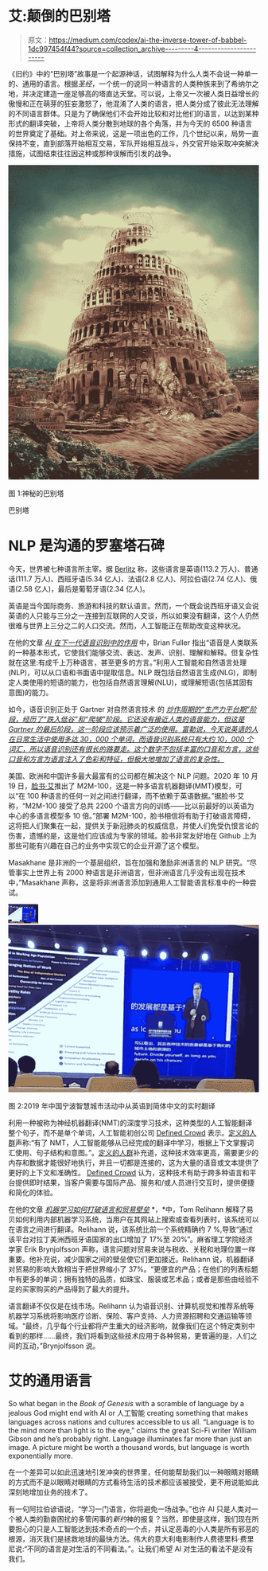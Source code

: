 # 艾:颠倒的巴别塔

> 原文：<https://medium.com/codex/ai-the-inverse-tower-of-babbel-1dc997454f44?source=collection_archive---------4----------------------->

《旧约》中的“巴别塔”故事是一个起源神话，试图解释为什么人类不会说一种单一的、通用的语言。根据*圣经*，一个统一的说同一种语言的人类种族来到了希纳尔之地，并决定建造一座足够高的塔直达天堂。可以说，上帝又一次被人类日益增长的傲慢和正在萌芽的狂妄激怒了，他混淆了人类的语言，把人类分成了彼此无法理解的不同语言群体。只是为了确保他们不会开始比较和对比他们的语言，以达到某种形式的翻译突破，上帝将人类分散到地球的各个角落，并为今天的 6500 种语言的世界奠定了基础。对上帝来说，这是一项出色的工作，几个世纪以来，局势一直保持不变，直到部落开始相互交易，军队开始相互战斗，外交官开始采取冲突解决措施，试图结束往往因这种或那种误解而引发的战争。

![](img/4a97f9c7ebe7b5fbc72e2864c8f99685.png)

图 1:神秘的巴别塔

巴别塔

# NLP 是沟通的罗塞塔石碑

今天，世界被七种语言所主宰。据 [Berlitz](https://www.berlitz.com/en-uy/blog/most-spoken-languages-world) 称，这些语言是英语(113.2 万人)、普通话(111.7 万人)、西班牙语(5.34 亿人)、法语(2.8 亿人)、阿拉伯语(2.74 亿人)、俄语(2.58 亿人)，最后是葡萄牙语(2.34 亿人)。

英语是当今国际商务、旅游和科技的默认语言。然而，一个既会说西班牙语又会说英语的人只能与三分之一连接到互联网的人交谈，所以如果没有翻译，这个人仍然很难与世界上三分之二的人口交流。然而，人工智能正在帮助改变这种状况。

在他的文章 [*AI 在下一代语音识别中的作用*](https://community.arm.com/iot/b/blog/posts/artificial-intelligence-is-changing-voice-recognition-technology) 中，Brian Fuller 指出“语音是人类联系的一种基本形式，它使我们能够交流、表达、发声、识别、理解和解释。但复杂性就在这里:有成千上万种语言，甚至更多的方言。”利用人工智能和自然语言处理(NLP)，可以从口语和书面语中提取信息。NLP 既包括自然语言生成(NLG)，即制定人类使用的短语的能力，也包括自然语言理解(NLU)，或理解短语(包括其固有意图)的能力。

如今，语音识别正处于 Gartner 对自然语言技术 的 [*炒作周期的“生产力平台期”阶段，经历了“跌入低谷”和“爬坡”阶段。它还没有接近人类的语音能力，但这是 Gartner 的最后阶段，这一阶段应该预示着广泛的使用。富勒说，今天说英语的人在日常生活中使用多达 30，000 个单词，而语音识别系统只有大约 10，000 个词汇，所以语音识别还有很长的路要走。这个数字不包括丰富的口音和方言，这些口音和方言为语言注入了色彩和特征，但极大地增加了语言的复杂性。*](https://www.gartner.com/en/documents/3987154/hype-cycle-for-natural-language-technologies-2020)

美国、欧洲和中国许多最大最富有的公司都在解决这个 NLP 问题。2020 年 10 月 19 日，[脸书·艾](https://about.fb.com/news/2020/10/first-multilingual-machine-translation-model/)推出了 M2M-100，这是一种多语言机器翻译(MMT)模型，可以“在 100 种语言的任何一对之间进行翻译，而不依赖于英语数据。”据脸书·艾称，“M2M-100 接受了总共 2200 个语言方向的训练——比以前最好的以英语为中心的多语言模型多 10 倍。”部署 M2M-100，脸书相信将有助于打破语言障碍，这将把人们聚集在一起，提供关于新冠肺炎的权威信息，并使人们免受仇恨言论的伤害，遗憾的是，这是他们应该成为专家的领域。脸书非常友好地在 Github 上为那些可能有兴趣在自己的业务中实现它的企业开源了这个模型。

Masakhane 是非洲的一个基层组织，旨在加强和激励非洲语言的 NLP 研究。“尽管事实上世界上有 2000 种语言是非洲语言，但非洲语言几乎没有出现在技术中，”Masakhane 声称，这是将非洲语言添加到通用人工智能语言标准中的一种尝试。

![](img/91932be9963f650ec07ba65f53ad6ae9.png)![](img/e375dd1c73f342c039a55b560c26b5d8.png)

图 2:2019 年中国宁波智慧城市活动中从英语到简体中文的实时翻译

利用一种被称为神经机器翻译(NMT)的深度学习技术，这种类型的人工智能翻译整个句子，而不是单个单词，人工智能初创公司 [Defined Crowd](https://www.definedcrowd.com/blog/lost-in-translation-how-artificial-intelligence-is-breaking-the-language-barrier/) 表示。[定义的人群](https://www.definedcrowd.com/blog/lost-in-translation-how-artificial-intelligence-is-breaking-the-language-barrier/)声称:“有了 NMT，人工智能能够从已经完成的翻译中学习，根据上下文掌握词汇使用、句子结构和意图。”。[定义的人群](https://www.definedcrowd.com/blog/lost-in-translation-how-artificial-intelligence-is-breaking-the-language-barrier/)补充道，这种技术效率更高，需要更少的内存和数据才能很好地执行，并且一切都是连接的，这为大量的语音或文本提供了更好的上下文和准确性。 [Defined Crowd](https://www.definedcrowd.com/blog/lost-in-translation-how-artificial-intelligence-is-breaking-the-language-barrier/) 认为，这种技术有助于跨多种语言和平台提供即时结果，当客户需要与国际产品、服务和/或人员进行交互时，提供便捷和简化的体验。

在他的文章 [*机器学习如何打破语言和贸易壁垒*](https://mitsloan.mit.edu/ideas-made-to-matter/how-machine-learning-can-break-down-language-and-trade-barriers) *，*中，Tom Relihann 解释了易贝如何利用内部机器学习系统，当用户在其网站上搜索或查看列表时，该系统可以在语言之间进行翻译。Relihann 说，该系统比前一个系统精确约 7 %,导致“通过该平台对拉丁美洲西班牙语国家的出口增加了 17%至 20%”。麻省理工学院经济学家 Erik Brynjolfsson 声称，语言问题对贸易来说与税收、关税和地理位置一样重要。他补充说，减少国家之间的壁垒使它们更加接近。Relihann 说，机器翻译对贸易的影响大致相当于把世界缩小了 37%。“更便宜的产品；在他们的列表标题中有更多的单词；拥有独特的品质，如珠宝、服装或艺术品；或者是那些由经验不足的买家购买的产品得到了最大的提升。

语言翻译不仅仅是在线市场。Relihann 认为语音识别、计算机视觉和推荐系统等机器学习系统将影响医疗诊断、保险、客户支持、人力资源招聘和交通运输等领域。“最终，几乎每个行业都将产生重大的经济影响，就像我们在这个特定类别中看到的那样……最终，我们将看到这些技术应用于各种贸易，更普遍的是，人们之间的互动，”Brynjolfsson 说。

# 艾的通用语言

So what began in the *Book of Genesis* with a scramble of language by a jealous God might end with AI or 人工智能 creating something that makes languages across nations and cultures accessible to us all. “Language is to the mind more than light is to the eye,” claims the great Sci-Fi writer William Gibson and he’s probably right. Language illuminates far more than just an image. A picture might be worth a thousand words, but language is worth exponentially more.

在一个差异可以如此迅速地引发冲突的世界里，任何能帮助我们以一种眼睛对眼睛的方式而不是以眼睛对眼睛的方式看待生活的技术都应该被接受，更不用说能如此深刻地增加业务的技术了。

有一句阿拉伯谚语说，“学习一门语言，你将避免一场战争。”也许 AI 只是人类对一个被人类的勤奋困扰的多管闲事的*新约*神的报复？当然，即使是这样，我们现在所要担心的只是人工智能达到技术奇点的一个点，并认定恶毒的小人类是所有邪恶的根源，消灭我们是拯救地球的最快方法。伟大的意大利电影制作人费德里科·费里尼说:“不同的语言是对生活的不同看法。”。让我们希望 AI 对生活的看法不是没有我们。